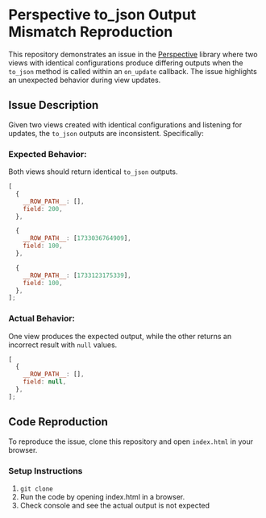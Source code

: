 # Perspective to_json Output Mismatch Reproduction

This repository demonstrates an issue in the [Perspective](https://github.com/finos/perspective) library where two views with identical configurations produce differing outputs when the `to_json` method is called within an `on_update` callback. The issue highlights an unexpected behavior during view updates.

## **Issue Description**

Given two views created with identical configurations and listening for updates, the `to_json` outputs are inconsistent. Specifically:

### **Expected Behavior**:

Both views should return identical `to_json` outputs.

```js
[
  {
    __ROW_PATH__: [],
    field: 200,
  },

  {
    __ROW_PATH__: [1733036764909],
    field: 100,
  },

  {
    __ROW_PATH__: [1733123175339],
    field: 100,
  },
];
```

### **Actual Behavior**:

One view produces the expected output, while the other returns an incorrect result with `null` values.

```js
[
  {
    __ROW_PATH__: [],
    field: null,
  },
];
```

## **Code Reproduction**

To reproduce the issue, clone this repository and open `index.html` in your browser.

### **Setup Instructions**

1. `git clone`
2. Run the code by opening index.html in a browser.
3. Check console and see the actual output is not expected
